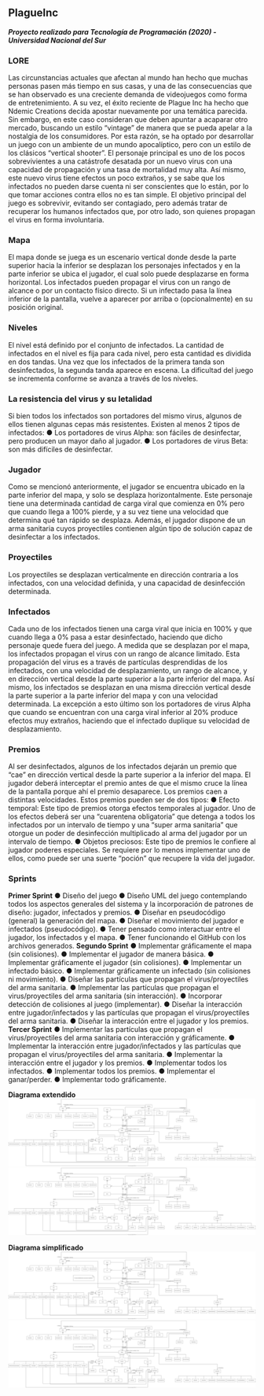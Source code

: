 ## PlagueInc
***Proyecto realizado para Tecnología de Programación (2020) - Universidad Nacional del Sur***

### LORE
Las circunstancias actuales que afectan al mundo han hecho que muchas personas pasen más tiempo en sus casas, y una de las consecuencias que se han observado es una creciente demanda de videojuegos como forma de entretenimiento. 
A su vez, el éxito reciente de Plague Inc ha hecho que Ndemic Creations decida apostar nuevamente por una temática parecida.
Sin embargo, en este caso consideran que deben apuntar a acaparar otro mercado, buscando un estilo “vintage” de manera que se pueda apelar a la nostalgia de los consumidores.
Por esta razón, se ha optado por desarrollar un juego con un ambiente de un mundo apocalíptico, pero con un estilo de los clásicos “vertical shooter”.
El personaje principal es uno de los pocos sobrevivientes a una catástrofe desatada por un nuevo virus con una capacidad de propagación y una tasa de mortalidad muy alta. Así
mismo, este nuevo virus tiene efectos un poco extraños, y se sabe que los infectados no pueden darse cuenta ni ser conscientes que lo están, por lo que tomar acciones contra ellos
no es tan simple.
El objetivo principal del juego es sobrevivir, evitando ser contagiado, pero además tratar de recuperar los humanos infectados que, por otro lado, son quienes propagan el virus en
forma involuntaria.


### Mapa
El mapa donde se juega es un escenario vertical donde desde la parte superior hacia la inferior se desplazan los personajes infectados y en la parte inferior se ubica el jugador, el cual solo puede desplazarse en forma horizontal.
Los infectados pueden propagar el virus con un rango de alcance o por un contacto físico directo. Si un infectado pasa la línea inferior de la pantalla, vuelve a aparecer por arriba o (opcionalmente) en su posición original.


### Niveles
El nivel está definido por el conjunto de infectados. La cantidad de infectados en el nivel es fija para cada nivel, pero esta cantidad es dividida en dos tandas. Una vez que los infectados de la primera tanda son desinfectados, la segunda tanda aparece en escena. 
La dificultad del juego se incrementa conforme se avanza a través de los niveles.


### La resistencia del virus y su letalidad
Si bien todos los infectados son portadores del mismo virus, algunos de ellos tienen algunas cepas más resistentes.
Existen al menos 2 tipos de infectados:
    ● Los portadores de virus Alpha: son fáciles de desinfectar, pero producen un mayor daño al jugador.
    ● Los portadores de virus Beta: son más difíciles de desinfectar.


### Jugador
Como se mencionó anteriormente, el jugador se encuentra ubicado en la parte inferior del mapa, y solo se desplaza horizontalmente. Este personaje tiene una determinada cantidad
de carga viral que comienza en 0% pero que cuando llega a 100% pierde, y a su vez tiene una velocidad que determina qué tan rápido se desplaza. Además, el jugador dispone de un
arma sanitaria cuyos proyectiles contienen algún tipo de solución capaz de desinfectar a los infectados.


### Proyectiles
Los proyectiles se desplazan verticalmente en dirección contraria a los infectados, con una velocidad definida, y una capacidad de desinfección determinada.


### Infectados
Cada uno de los infectados tienen una carga viral que inicia en 100% y que cuando llega a 0% pasa a estar desinfectado, haciendo que dicho personaje quede fuera del juego.
A medida que se desplazan por el mapa, los infectados propagan el virus con un rango de alcance limitado. Esta propagación del virus es a través de partículas desprendidas de los infectados, con una velocidad de desplazamiento, un rango de alcance, y en dirección vertical desde la parte superior a la parte inferior del mapa.
Así mismo, los infectados se desplazan en una misma dirección vertical desde la parte superior a la parte inferior del mapa y con una velocidad determinada. La excepción a esto
último son los portadores de virus Alpha que cuando se encuentran con una carga viral inferior al 20% produce efectos muy extraños, haciendo que el infectado duplique su velocidad de desplazamiento.


### Premios
Al ser desinfectados, algunos de los infectados dejarán un premio que “cae” en dirección vertical desde la parte superior a la inferior del mapa. El jugador deberá interceptar el premio antes de que el mismo cruce la línea de la pantalla porque ahí el premio desaparece.
Los premios caen a distintas velocidades. Estos premios pueden ser de dos tipos:
    ● Efecto temporal: Este tipo de premios otorga efectos temporales al jugador. Uno de los efectos deberá ser una “cuarentena obligatoria” que detenga a todos los infectados por un intervalo de tiempo y una “super arma sanitaria” que otorgue un poder de desinfección multiplicado al arma del jugador por un intervalo de tiempo.
    ● Objetos preciosos: Este tipo de premios le confiere al jugador poderes especiales. Se requiere por lo menos implementar uno de ellos, como puede ser una suerte “poción” que recupere la vida del jugador.
    

### Sprints
**Primer Sprint**
    ● Diseño del juego
    ● Diseño UML del juego contemplando todos los aspectos generales del sistema y la incorporación de patrones de diseño: jugador, infectados y premios.
    ● Diseñar en pseudocódigo (general) la generación del mapa.
    ● Diseñar el movimiento del jugador e infectados (pseudocódigo).
    ● Tener pensado como interactuar entre el jugador, los infectados y el mapa.
    ● Tener funcionando el GitHub con los archivos generados.
**Segundo Sprint**
    ● Implementar gráficamente el mapa (sin colisiones).
    ● Implementar el jugador de manera básica.
    ● Implementar gráficamente el jugador (sin colisiones).
    ● Implementar un infectado básico.
    ● Implementar gráficamente un infectado (sin colisiones ni movimiento).
    ● Diseñar las partículas que propagan el virus/proyectiles del arma sanitaria.
    ● Implementar las partículas que propagan el virus/proyectiles del arma sanitaria (sin
    interacción).
    ● Incorporar detección de colisiones al juego (implementar).
    ● Diseñar la interacción entre jugador/infectados y las partículas que propagan el
    virus/proyectiles del arma sanitaria.
    ● Diseñar la interacción entre el jugador y los premios.
**Tercer Sprint**
    ● Implementar las partículas que propagan el virus/proyectiles del arma sanitaria con
    interacción y gráficamente.
    ● Implementar la interacción entre jugador/infectados y las partículas que propagan el
    virus/proyectiles del arma sanitaria.
    ● Implementar la interacción entre el jugador y los premios.
    ● Implementar todos los infectados.
    ● Implementar todos los premios.
    ● Implementar el ganar/perder.
    ● Implementar todo gráficamente.


**Diagrama extendido**
![Alt text](https://github.com/FerminAlvarez/PlagueInc/blob/master/Diagramas/Extendido.svg)
<img src="https://github.com/FerminAlvarez/PlagueInc/blob/master/Diagramas/Extendido.svg">

**Diagrama simplificado**
![Alt text](https://github.com/FerminAlvarez/PlagueInc/blob/master/Diagramas/Simplificado.svg)
<img src="https://github.com/FerminAlvarez/PlagueInc/blob/master/Diagramas/Simplificado.svg">



